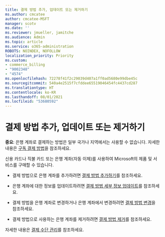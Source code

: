 ```yaml
---
title: 결제 방법 추가, 업데이트 또는 제거하기
ms.author: cmcatee
author: cmcatee-MSFT
manager: scotv
ms.date: ''
ms.reviewer: jmueller, jamitche
ms.audience: Admin
ms.topic: article
ms.service: o365-administration
ROBOTS: NOINDEX, NOFOLLOW
localization_priority: Priority
ms.custom:
- commerce_billing
- "9002348"
- "4574"
ms.openlocfilehash: 72278f41f2c29039d407a1ff0ad5680e99dbe45c
ms.sourcegitcommit: 540a4e2515f7cfddee65519046454fc4437cd287
ms.translationtype: HT
ms.contentlocale: ko-KR
ms.lasthandoff: 08/01/2021
ms.locfileid: "53680592"
---
```

# <a name="add-update-or-remove-payment-method"></a>결제 방법 추가, 업데이트 또는 제거하기

**중요**: 은행 계좌로 결제하는 방법은 일부 국가나 지역에서는 사용할 수 없습니다. 자세한 내용은 [구독 결제 방법](/microsoft-365/commerce/billing-and-payments/pay-for-your-subscription)을 참조하세요. 

신용 카드나 직불 카드 또는 은행 계좌(자동 이체)를 사용하여 Microsoft의 제품 및 서비스를 구매할 수 있습니다.

- 결제 방법으로 은행 계좌를 추가하려면 [결제 방법 추가하기](/microsoft-365/commerce/billing-and-payments/manage-payment-methods#add-a-payment-method)를 참조하세요.

- 은행 계좌에 대한 정보를 업데이트하려면 [결제 방법 세부 정보 업데이트](/microsoft-365/commerce/billing-and-payments/manage-payment-methods#update-payment-method-details)를 참조하세요.

- 결제 방법을 은행 계좌로 변경하거나 은행 계좌에서 변경하려면 [결제 방법 변경](/microsoft-365/commerce/billing-and-payments/manage-payment-methods#replace-a-payment-method)을 참조하세요.

- 결제 방법으로 사용하는 은행 계좌를 제거하려면 [결제 방법 제거](/microsoft-365/commerce/billing-and-payments/manage-payment-methods#delete-a-payment-method)를 참조하세요.

자세한 내용은 [결제 수단 관리](/microsoft-365/commerce/billing-and-payments/manage-payment-methods)를 참조하세요.
